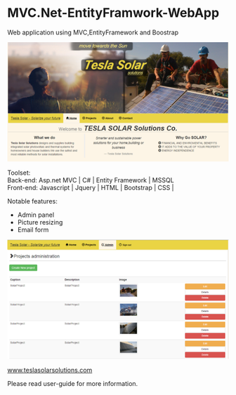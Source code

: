 # MVC.Net-EntityFramwork-WebApp
Web application using MVC,EntityFramework and Boostrap

![Preview](https://github.com/markomitr/Asp.Net-MVC-EntityFramwork-WebApp/blob/master/Media/TeslaSolar_LandingPage.PNG)

Toolset:	
Back-end: Asp.net MVC | C# | Entity Framework | MSSQL  
Front-end: Javascript | Jquery |  HTML | Bootstrap | CSS | 

Notable features:
- Admin panel
- Picture resizing
- Email form

![Preview](https://github.com/markomitr/Asp.Net-MVC-EntityFramwork-WebApp/blob/master/Media/TeslaSolar_AdminPage.PNG)

www.teslasolarsolutions.com

Please read user-guide for more information.
